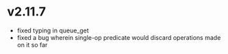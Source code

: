 # v2.11.7

* fixed typing in queue_get
* fixed a bug wherein single-op predicate would discard operations made on it so far
